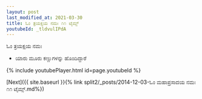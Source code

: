 ```yaml
---
layout: post
last_modified_at: 2021-03-30
title: ಓಂ ತ್ರಯಕ್ಷಯ ನಮಃ ೧೧ ಟೈಮ್ಸ್
youtubeId: _tldvulIPdA
---
```

 
 
 ಓಂ ತ್ರಯಕ್ಷಯ ನಮಃ  
 
 -  ಯಾರು ಮೂರು ಕಣ್ಣುಗಳನ್ನು ಹೊಂದಿದ್ದಾರೆ 
 
  
 
  
 
 
 
 
 
 


{% include youtubePlayer.html id=page.youtubeId %}
 
[Next]({{ site.baseurl }}{% link  split2/_posts/2014-12-03-ಓಂ ಮಹಾಪ್ರಸಾದಯ ನಮಃ ೧೧ ಟೈಮ್ಸ್.md%})
 
